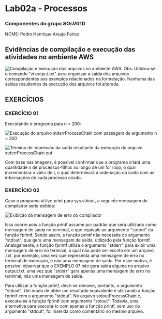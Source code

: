 <h1>Lab02a - Processos</h1>

<h3>Componentes do grupo SOsV01D</h3>
NOME: Pedro Henrique Araujo Farias

<h2>Evidências de compilação e execução das atividades no ambiente AWS</h2>
<img src="https://github-production-user-asset-6210df.s3.amazonaws.com/123918243/266227876-dc050d53-492a-457c-8702-61bb58be0cff.png" 
  alt="Compilação e execução dos arquivos no ambiente AWS.">
Obs: Utilizou-se o comando "vi output.txt" para organizar a saída dos arquivos correspondentes aos exemplos relacionados na formatação. Nenhuma das saídas resultantes da execução dos arquivos foi alterada.

<h2>EXERCÍCIOS</h2>

<h3>EXERCÍCIO 01</h3>
Executando o programa para n = 200:

<img src="https://github-production-user-asset-6210df.s3.amazonaws.com/123918243/266230612-2f15d9f3-67e0-4d7b-b009-5849ecba45ac.png" 
  alt="Execução do arquivo stderrProcessChain com passagem de argumento n = 200">

<img src="https://github-production-user-asset-6210df.s3.amazonaws.com/123918243/266231069-4725fb9b-26ac-4937-b1a4-07fc495511c8.png" 
  alt="Término de impressão da saída resultante da execução do arquivo stderrProcessChain.out">

Com base nas imagens, é possível confirmar que o programa criará uma quantidade n de processos-filhos ao longo de um for loop, o qual incrementará o valor de i, o qual determinará a ordenação da saída com as informações de cada processo criado.

<h3>EXERCÍCIO 02</h3>
Caso o programa utilize print para sys.stdout, a seguinte mensagem do compilador seria exibida:

<img src="https://github-production-user-asset-6210df.s3.amazonaws.com/123918243/266237746-b01459b8-22e1-45bc-8b91-690d62dae55b.png"
  alt="Exibição da mensagem de erro do compilador">

<p>Isso ocorre pois a função printf assume por padrão que será utilizado como mensagem de saída no terminal, o que equivale ao argumento "stdout" da função fprintf. Sendo assim, a função printf não necessita do argumento "stdout", que gera uma mensagem de saída, utilizado pela função fprintf. Analogamente, a função fprintf utiliza o argumento "stderr" para exibir uma mensagem de erro no terminal, a qual não pode ser escrita em um arquivo .txt, por exemplo, uma vez que representa uma mensagem de erro no terminal de execução, e não uma mensagem de saída. Por esse motivo, é possível observar que o EXEMPLO 07 não gera saída alguma no arquivo output.txt, uma vez que "stderr" gera apenas uma mensagem de erro no terminal, não uma mensagem de saída.</p>
Para utilizar a função printf, deve-se remover, portanto, o argumento "stdout". Um modo de obter um resultado equivalente é utilizando a função fprintf com o argumento "stdout". No arquivo stdoutProcessChain.c, executa-se a função fprintf com argumento "stdout". Todavia, uma alternativa para executá-lo com apenas a função printf, sem uso de argumento "stdout", foi inserida como comentário no mesmo arquivo. 
